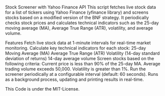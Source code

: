 Stock Screener with Yahoo Finance API
This script fetches live stock data for a list of tickers using Yahoo Finance (yfinance library) and screens stocks based on a modified version of the BNF strategy. It periodically checks stock prices and calculates technical indicators such as the 25-day moving average (MA), Average True Range (ATR), volatility, and average volume.

Features
Fetch live stock data at 1-minute intervals for real-time market monitoring.
Calculate key technical indicators for each stock:
25-day Moving Average (MA)
Average True Range (ATR)
Volatility (14-day standard deviation of returns)
14-day average volume
Screen stocks based on the following criteria:
Current price is less than 90% of the 25-day MA.
Average trading volume exceeds 50,000.
Volatility is greater than 1%.
Run the screener periodically at a configurable interval (default: 60 seconds).
Runs as a background process, updating and printing results in real-time.


This Code is under the MIT-License.
